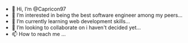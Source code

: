 - 👋 Hi, I’m @Capricon97
- 👀 I’m interested in being the best software engineer among my peers...
- 🌱 I’m currently learning web development skills...
- 💞️ I’m looking to collaborate on i haven't decided yet...
- 📫 How to reach me ...

<!---
Capricon97/Capricon97 is a ✨ special ✨ repository because its `README.md` (this file) appears on your GitHub profile.
You can click the Preview link to take a look at your changes.
--->
